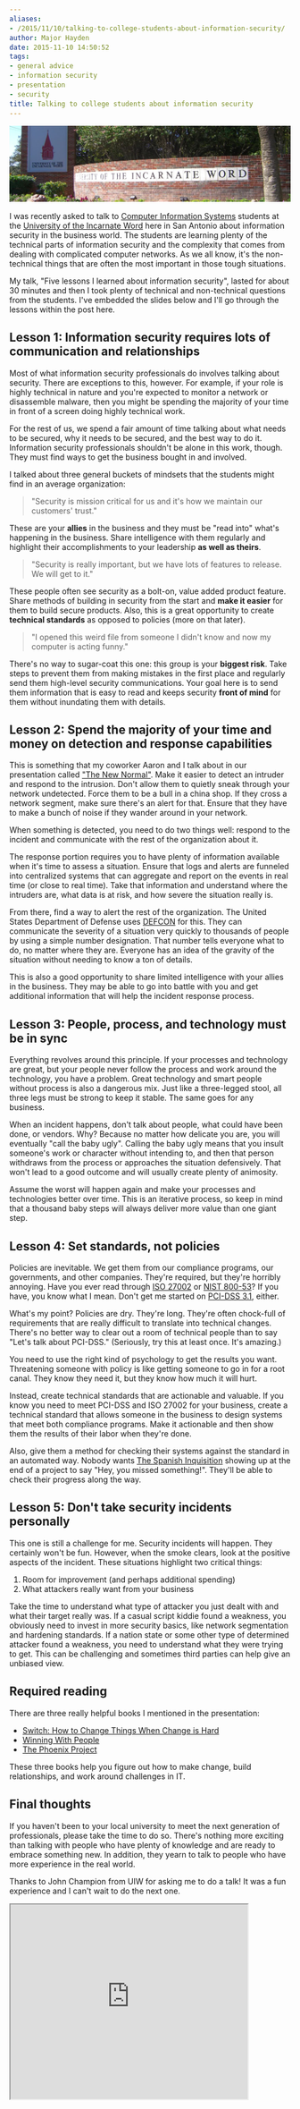 ```yaml
---
aliases:
- /2015/11/10/talking-to-college-students-about-information-security/
author: Major Hayden
date: 2015-11-10 14:50:52
tags:
- general advice
- information security
- presentation
- security
title: Talking to college students about information security
---
```


![1]

I was recently asked to talk to [Computer Information Systems][2] students at the [University of the Incarnate Word][3] here in San Antonio about information security in the business world. The students are learning plenty of the technical parts of information security and the complexity that comes from dealing with complicated computer networks. As we all know, it's the non-technical things that are often the most important in those tough situations.

My talk, "Five lessons I learned about information security", lasted for about 30 minutes and then I took plenty of technical and non-technical questions from the students. I've embedded the slides below and I'll go through the lessons within the post here.

## Lesson 1: Information security requires lots of communication and relationships

Most of what information security professionals do involves talking about security. There are exceptions to this, however. For example, if your role is highly technical in nature and you're expected to monitor a network or disassemble malware, then you might be spending the majority of your time in front of a screen doing highly technical work.

For the rest of us, we spend a fair amount of time talking about what needs to be secured, why it needs to be secured, and the best way to do it. Information security professionals shouldn't be alone in this work, though. They must find ways to get the business bought in and involved.

I talked about three general buckets of mindsets that the students might find in an average organization:

> "Security is mission critical for us and it's how we maintain our customers' trust."

These are your **allies** in the business and they must be "read into" what's happening in the business. Share intelligence with them regularly and highlight their accomplishments to your leadership **as well as theirs**.

> "Security is really important, but we have lots of features to release. We will get to it."

These people often see security as a bolt-on, value added product feature. Share methods of building in security from the start and **make it easier** for them to build secure products. Also, this is a great opportunity to create **technical standards** as opposed to policies (more on that later).

> "I opened this weird file from someone I didn't know and now my computer is acting funny."

There's no way to sugar-coat this one: this group is your **biggest risk**. Take steps to prevent them from making mistakes in the first place and regularly send them high-level security communications. Your goal here is to send them information that is easy to read and keeps security **front of mind** for them without inundating them with details.

## Lesson 2: Spend the majority of your time and money on detection and response capabilities

This is something that my coworker Aaron and I talk about in our presentation called ["The New Normal"][4]. Make it easier to detect an intruder and respond to the intrusion. Don't allow them to quietly sneak through your network undetected. Force them to be a bull in a china shop. If they cross a network segment, make sure there's an alert for that. Ensure that they have to make a bunch of noise if they wander around in your network.

When something is detected, you need to do two things well: respond to the incident and communicate with the rest of the organization about it.

The response portion requires you to have plenty of information available when it's time to assess a situation. Ensure that logs and alerts are funneled into centralized systems that can aggregate and report on the events in real time (or close to real time). Take that information and understand where the intruders are, what data is at risk, and how severe the situation really is.

From there, find a way to alert the rest of the organization. The United States Department of Defense uses [DEFCON][5] for this. They can communicate the severity of a situation very quickly to thousands of people by using a simple number designation. That number tells everyone what to do, no matter where they are. Everyone has an idea of the gravity of the situation without needing to know a ton of details.

This is also a good opportunity to share limited intelligence with your allies in the business. They may be able to go into battle with you and get additional information that will help the incident response process.

## Lesson 3: People, process, and technology must be in sync

Everything revolves around this principle. If your processes and technology are great, but your people never follow the process and work around the technology, you have a problem. Great technology and smart people without process is also a dangerous mix. Just like a three-legged stool, all three legs must be strong to keep it stable. The same goes for any business.

When an incident happens, don't talk about people, what could have been done, or vendors. Why? Because no matter how delicate you are, you will eventually "call the baby ugly". Calling the baby ugly means that you insult someone's work or character without intending to, and then that person withdraws from the process or approaches the situation defensively. That won't lead to a good outcome and will usually create plenty of animosity.

Assume the worst will happen again and make your processes and technologies better over time. This is an iterative process, so keep in mind that a thousand baby steps will always deliver more value than one giant step.

## Lesson 4: Set standards, not policies

Policies are inevitable. We get them from our compliance programs, our governments, and other companies. They're required, but they're horribly annoying. Have you ever read through [ISO 27002][6] or [NIST 800-53][7]? If you have, you know what I mean. Don't get me started on [PCI-DSS 3.1][8], either.

What's my point? Policies are dry. They're long. They're often chock-full of requirements that are really difficult to translate into technical changes. There's no better way to clear out a room of technical people than to say "Let's talk about PCI-DSS." (Seriously, try this at least once. It's amazing.)

You need to use the right kind of psychology to get the results you want. Threatening someone with policy is like getting someone to go in for a root canal. They know they need it, but they know how much it will hurt.

Instead, create technical standards that are actionable and valuable. If you know you need to meet PCI-DSS and ISO 27002 for your business, create a technical standard that allows someone in the business to design systems that meet both compliance programs. Make it actionable and then show them the results of their labor when they're done.

Also, give them a method for checking their systems against the standard in an automated way. Nobody wants [The Spanish Inquisition][9] showing up at the end of a project to say "Hey, you missed something!". They'll be able to check their progress along the way.

## Lesson 5: Don't take security incidents personally

This one is still a challenge for me. Security incidents will happen. They certainly won't be fun. However, when the smoke clears, look at the positive aspects of the incident. These situations highlight two critical things:

  1. Room for improvement (and perhaps additional spending)
  2. What attackers really want from your business

Take the time to understand what type of attacker you just dealt with and what their target really was. If a casual script kiddie found a weakness, you obviously need to invest in more security basics, like network segmentation and hardening standards. If a nation state or some other type of determined attacker found a weakness, you need to understand what they were trying to get. This can be challenging and sometimes third parties can help give an unbiased view.

## Required reading

There are three really helpful books I mentioned in the presentation:

  * [Switch: How to Change Things When Change is Hard][10]
  * [Winning With People][11]
  * [The Phoenix Project][12]

These three books help you figure out how to make change, build relationships, and work around challenges in IT.

## Final thoughts

If you haven't been to your local university to meet the next generation of professionals, please take the time to do so. There's nothing more exciting than talking with people who have plenty of knowledge and are ready to embrace something new. In addition, they yearn to talk to people who have more experience in the real world.

Thanks to John Champion from UIW for asking me to do a talk! It was a fun experience and I can't wait to do the next one.

<iframe src='https://www.slideshare.net/slideshow/embed_code/54910235' width='425' height='348' allowfullscreen webkitallowfullscreen mozallowfullscreen></iframe>

 [1]: /wp-content/uploads/2015/11/UIW_CIMG7805-e1447167032674.jpg
 [2]: http://www.uiw.edu/cis/
 [3]: http://www.uiw.edu/
 [4]: http://blog.rackspace.com/rackspacesolve-atlanta-session-recap-the-new-normal/
 [5]: https://en.wikipedia.org/wiki/DEFCON
 [6]: https://en.wikipedia.org/wiki/ISO/IEC_27002
 [7]: https://en.wikipedia.org/wiki/NIST_Special_Publication_800-53
 [8]: https://www.pcisecuritystandards.org/security_standards/documents.php
 [9]: https://en.wikipedia.org/wiki/The_Spanish_Inquisition_(Monty_Python)
 [10]: http://heathbrothers.com/books/switch/
 [11]: http://www.johnmaxwell.com/store/products/Winning-With-People-%5BPaperback%5D.html
 [12]: http://itrevolution.com/books/phoenix-project-devops-book/
